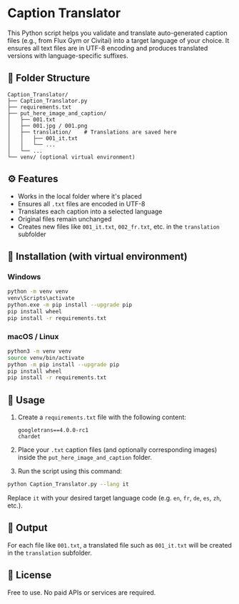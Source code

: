 # Caption Translator

This Python script helps you validate and translate auto-generated caption files (e.g., from Flux Gym or Civitai) into a target language of your choice. It ensures all text files are in UTF-8 encoding and produces translated versions with language-specific suffixes.

## 📁 Folder Structure

```
Caption_Translator/
├── Caption_Translator.py
├── requirements.txt
├── put_here_image_and_caption/
│   ├── 001.txt
│   ├── 001.jpg / 001.png
│   ├── translation/    # Translations are saved here
│   │   ├── 001_it.txt
│   │   └── ...
│   └── ...
└── venv/ (optional virtual environment)
```

## ⚙️ Features

- Works in the local folder where it's placed
- Ensures all `.txt` files are encoded in UTF-8
- Translates each caption into a selected language
- Original files remain unchanged
- Creates new files like `001_it.txt`, `002_fr.txt`, etc. in the `translation` subfolder

## 🚀 Installation (with virtual environment)

### Windows

```bash
python -m venv venv
venv\Scripts\activate
python.exe -m pip install --upgrade pip
pip install wheel
pip install -r requirements.txt
```

### macOS / Linux

```bash
python3 -m venv venv
source venv/bin/activate
python -m pip install --upgrade pip
pip install wheel
pip install -r requirements.txt
```

## 📌 Usage

1. Create a `requirements.txt` file with the following content:
   ```
   googletrans==4.0.0-rc1
   chardet
   ```

2. Place your `.txt` caption files (and optionally corresponding images) inside the `put_here_image_and_caption` folder.
3. Run the script using this command:

```bash
python Caption_Translator.py --lang it
```

Replace `it` with your desired target language code (e.g. `en`, `fr`, `de`, `es`, `zh`, etc.).

## 📝 Output

For each file like `001.txt`, a translated file such as `001_it.txt` will be created in the `translation` subfolder.

## 📄 License

Free to use. No paid APIs or services are required.